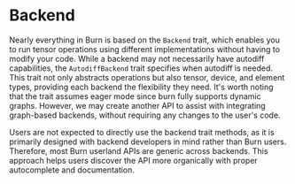 # Backend

Nearly everything in Burn is based on the `Backend` trait, which enables you to run tensor
operations using different implementations without having to modify your code. While a backend may
not necessarily have autodiff capabilities, the `AutodiffBackend` trait specifies when autodiff is
needed. This trait not only abstracts operations but also tensor, device, and element types,
providing each backend the flexibility they need. It's worth noting that the trait assumes eager
mode since burn fully supports dynamic graphs. However, we may create another API to assist with
integrating graph-based backends, without requiring any changes to the user's code.

Users are not expected to directly use the backend trait methods, as it is primarily designed with
backend developers in mind rather than Burn users. Therefore, most Burn userland APIs are generic
across backends. This approach helps users discover the API more organically with proper
autocomplete and documentation.
